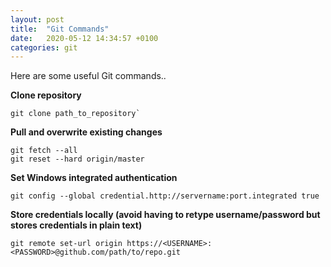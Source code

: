 ```yaml
---
layout: post
title:  "Git Commands"
date:   2020-05-12 14:34:57 +0100
categories: git
---
```


Here are some useful Git commands..

**Clone repository**

    git clone path_to_repository`

**Pull and overwrite existing changes**

    git fetch --all
    git reset --hard origin/master

**Set Windows integrated authentication**

    git config --global credential.http://servername:port.integrated true

**Store credentials locally (avoid having to retype username/password but stores credentials in plain text)**

    git remote set-url origin https://<USERNAME>:<PASSWORD>@github.com/path/to/repo.git

